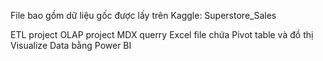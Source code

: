 File bao gồm dữ liệu gốc được lấy trên Kaggle: Superstore_Sales

ETL project
OLAP project
MDX querry
Excel file chứa Pivot table và đồ thị
Visualize Data bằng Power BI 
